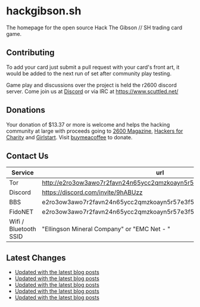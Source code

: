 # hackgibson.sh
The homepage for the open source Hack The Gibson // SH trading card game.


## Contributing

To add your card just submit a pull request with your card's front art, it would be added to the next run of set after community play testing.

Game play and discussions over the project is held the r2600 discord server. Come join us at [Discord](https://discord.com/invite/9hABUzz) or via IRC at https://www.scuttled.net/


## Donations

Your donation of $13.37 or more is welcome and helps the hacking community at large with proceeds going to [2600 Magazine](https://2600.com/), [Hackers for Charity](https://hackersforcharity.org) and [Girlstart](https://girlstart.org).  Visit [buymeacoffee](https://www.buymeacoffee.com/hackgibson.sh) to donate.


## Contact Us

Service | url
-|-
Tor | http://e2ro3ow3awo7r2favn24n65ycc2qmzkoayn5r57e3f56nvjwdcgg32ad.onion
Discord | https://discord.com/invite/9hABUzz
BBS | e2ro3ow3awo7r2favn24n65ycc2qmzkoayn5r57e3f56nvjwdcgg32ad.onion:23
FidoNET | e2ro3ow3awo7r2favn24n65ycc2qmzkoayn5r57e3f56nvjwdcgg32ad.onion:24554
Wifi / Bluetooth SSID | "Ellingson Mineral Company" or "EMC Net - <fidonet address>"

## Latest Changes
<!-- BLOG-POST-LIST:START -->
- [Updated with the latest blog posts](https://github.com/DFW2600/hackgibson.sh/commit/db62d0f71608115fc216f89930b131a411e5df1b)
- [Updated with the latest blog posts](https://github.com/DFW2600/hackgibson.sh/commit/88131802d8d72563ea96879ab4847a8d4fe4620a)
- [Updated with the latest blog posts](https://github.com/DFW2600/hackgibson.sh/commit/734ef140bc77fa3145ed1f47fb1746a18c048c77)
- [Updated with the latest blog posts](https://github.com/DFW2600/hackgibson.sh/commit/9b663e57be2934c17814c2fc362e00d3b6fd527e)
- [Updated with the latest blog posts](https://github.com/DFW2600/hackgibson.sh/commit/d3ef3dbf5f7ee3f366a0c0acda48d6bfe3f83e80)
<!-- BLOG-POST-LIST:END -->
